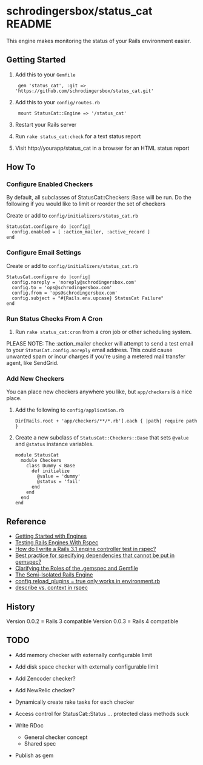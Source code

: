 # schrodingersbox/status_cat README

This engine makes monitoring the status of your Rails environment easier.

## Getting Started

1. Add this to your `Gemfile`

		gem 'status_cat', :git => 'https://github.com/schrodingersbox/status_cat.git'

2. Add this to your `config/routes.rb`

		mount StatusCat::Engine => '/status_cat'

3. Restart your Rails server

4. Run `rake status_cat:check` for a text status report

5.  Visit http://yourapp/status_cat in a browser for an HTML status report

## How To

### Configure Enabled Checkers

By default, all subclasses of StatusCat::Checkers::Base will be run.  Do the following if you would like to limit or reorder the set of checkers

Create or add to `config/initializers/status_cat.rb`

    StatusCat.configure do |config|
      config.enabled = [ :action_mailer, :active_record ]
    end

### Configure Email Settings

Create or add to `config/initializers/status_cat.rb`

    StatusCat.configure do |config|
      config.noreply = 'noreply@schrodingersbox.com'
      config.to = 'ops@schrodingersbox.com'
      config.from = 'ops@schrodingersbox.com'
      config.subject = "#{Rails.env.upcase} StatusCat Failure"
    end

### Run Status Checks From A Cron

1. Run `rake status_cat:cron` from a cron job or other scheduling system.

PLEASE NOTE: The :action_mailer checker will attempt to send a test email to your `StatusCat.config.noreply` email address.  This could cause unwanted spam or incur charges if you're using a metered mail transfer agent, like SendGrid.

### Add New Checkers

You can place new checkers anywhere you like, but `app/checkers` is a nice place.

1.  Add the following to `config/application.rb`

    	Dir[Rails.root + 'app/checkers/**/*.rb'].each { |path| require path }

2.  Create a new subclass of `StatusCat::Checkers::Base` that sets `@value` and `@status` instance variables.

	    module StatusCat
	      module Checkers
	        class Dummy < Base
	          def initialize
	            @value = 'dummy'
	            @status = 'fail'
	          end
	        end
	      end
	    end


## Reference

 * [Getting Started with Engines](http://edgeguides.rubyonrails.org/engines.html)
 * [Testing Rails Engines With Rspec](http://whilefalse.net/2012/01/25/testing-rails-engines-rspec/)
 * [How do I write a Rails 3.1 engine controller test in rspec?](http://stackoverflow.com/questions/5200654/how-do-i-write-a-rails-3-1-engine-controller-test-in-rspec)
 * [Best practice for specifying dependencies that cannot be put in gemspec?](https://groups.google.com/forum/?fromgroups=#!topic/ruby-bundler/U7FMRAl3nJE)
 * [Clarifying the Roles of the .gemspec and Gemfile](http://yehudakatz.com/2010/12/16/clarifying-the-roles-of-the-gemspec-and-gemfile/)
 * [The Semi-Isolated Rails Engine](http://bibwild.wordpress.com/2012/05/10/the-semi-isolated-rails-engine/)
 * [config.reload_plugins = true only works in environment.rb](https://rails.lighthouseapp.com/projects/8994/tickets/2324-configreload_plugins-true-only-works-in-environmentrb?spam=1)
 * [describe vs. context in rspec](http://lmws.net/describe-vs-context-in-rspec)

## History

Version 0.0.2 = Rails 3 compatible
Version 0.0.3 = Rails 4 compatible

## TODO

* Add memory checker with externally configurable limit
* Add disk space checker with externally configurable limit
* Add Zencoder checker?
* Add NewRelic checker?

* Dynamically create rake tasks for each checker
* Access control for StatusCat::Status ... protected class methods suck

* Write RDoc
  * General checker concept
  * Shared spec

* Publish as gem
